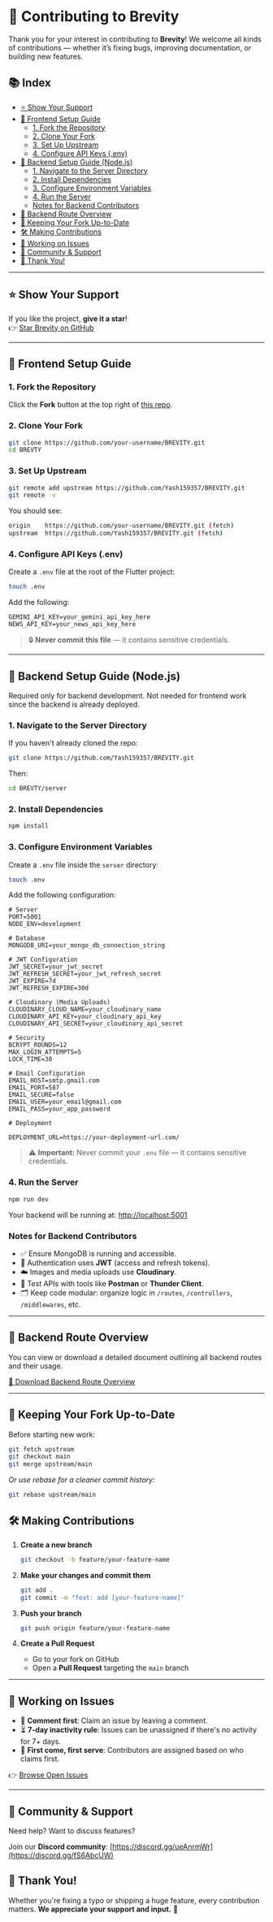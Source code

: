 # 🌟 Contributing to Brevity

Thank you for your interest in contributing to **Brevity**! We welcome all kinds of contributions — whether it’s fixing bugs, improving documentation, or building new features.

## 📚 Index

- [⭐ Show Your Support](#show-your-support)
- [🚀 Frontend Setup Guide](#frontend-setup-guide)
  - [1. Fork the Repository](#1-fork-the-repository)
  - [2. Clone Your Fork](#2-clone-your-fork)
  - [3. Set Up Upstream](#3-set-up-upstream)
  - [4. Configure API Keys (.env)](#4-configure-api-keys-env)
- [🧱 Backend Setup Guide (Node.js)](#backend-setup-guide-nodejs)
  - [1. Navigate to the Server Directory](#1-navigate-to-the-server-directory)
  - [2. Install Dependencies](#2-install-dependencies)
  - [3. Configure Environment Variables](#3-configure-environment-variables)
  - [4. Run the Server](#4-run-the-server)
  - [Notes for Backend Contributors](#notes-for-backend-contributors)
- [📍 Backend Route Overview](#backend-route-overview)
- [🔁 Keeping Your Fork Up-to-Date](#keeping-your-fork-up-to-date)
- [🛠️ Making Contributions](#making-contributions)
- [🧩 Working on Issues](#working-on-issues)
- [💬 Community & Support](#community--support)
- [🙌 Thank You!](#thank-you)

---

## ⭐ Show Your Support <a id="show-your-support"></a>

If you like the project, **give it a star**!  
👉 [Star Brevity on GitHub](https://github.com/Yash159357/BREVITY)

---

## 🚀 Frontend Setup Guide <a id="frontend-setup-guide"></a>

### 1. Fork the Repository <a id="1-fork-the-repository"></a>

Click the **Fork** button at the top right of [this repo](https://github.com/Yash159357/BREVITY).

### 2. Clone Your Fork <a id="2-clone-your-fork"></a>

```bash
git clone https://github.com/your-username/BREVITY.git
cd BREVTY
````

### 3. Set Up Upstream <a id="3-set-up-upstream"></a>

```bash
git remote add upstream https://github.com/Yash159357/BREVITY.git
git remote -v
```

You should see:

```bash
origin    https://github.com/your-username/BREVITY.git (fetch)
upstream  https://github.com/Yash159357/BREVITY.git (fetch)
```

### 4. Configure API Keys (.env) <a id="4-configure-api-keys-env"></a>

Create a `.env` file at the root of the Flutter project:

```bash
touch .env
```

Add the following:

```env
GEMINI_API_KEY=your_gemini_api_key_here
NEWS_API_KEY=your_news_api_key_here
```

> 🔒 **Never commit this file** — it contains sensitive credentials.

---

## 🧱 Backend Setup Guide (Node.js) <a id="backend-setup-guide-nodejs"></a>

Required only for backend development. Not needed for frontend work since the backend is already deployed.

### 1. Navigate to the Server Directory <a id="1-navigate-to-the-server-directory"></a>

If you haven't already cloned the repo:

```bash
git clone https://github.com/Yash159357/BREVITY.git
```

Then:

```bash
cd BREVTY/server
```

### 2. Install Dependencies <a id="2-install-dependencies"></a>

```bash
npm install
```

### 3. Configure Environment Variables <a id="3-configure-environment-variables"></a>

Create a `.env` file inside the `server` directory:

```bash
touch .env
```

Add the following configuration:

```env
# Server
PORT=5001
NODE_ENV=development

# Database
MONGODB_URI=your_mongo_db_connection_string

# JWT Configuration
JWT_SECRET=your_jwt_secret
JWT_REFRESH_SECRET=your_jwt_refresh_secret
JWT_EXPIRE=7d
JWT_REFRESH_EXPIRE=30d

# Cloudinary (Media Uploads)
CLOUDINARY_CLOUD_NAME=your_cloudinary_name
CLOUDINARY_API_KEY=your_cloudinary_api_key
CLOUDINARY_API_SECRET=your_cloudinary_api_secret

# Security
BCRYPT_ROUNDS=12
MAX_LOGIN_ATTEMPTS=5
LOCK_TIME=30

# Email Configuration
EMAIL_HOST=smtp.gmail.com
EMAIL_PORT=587
EMAIL_SECURE=false
EMAIL_USER=your_email@gmail.com
EMAIL_PASS=your_app_password

# Deployment

DEPLOYMENT_URL=https://your-deployment-url.com/

```

> ⚠️ **Important:** Never commit your `.env` file — it contains sensitive credentials.

### 4. Run the Server <a id="4-run-the-server"></a>

```bash
npm run dev
```

Your backend will be running at:
[http://localhost:5001](http://localhost:5001)

### Notes for Backend Contributors <a id="notes-for-backend-contributors"></a>

* ✅ Ensure MongoDB is running and accessible.
* 🔐 Authentication uses **JWT** (access and refresh tokens).
* ☁️ Images and media uploads use **Cloudinary**.
* 🧪 Test APIs with tools like **Postman** or **Thunder Client**.
* 🗂️ Keep code modular: organize logic in `/routes`, `/controllers`, `/middlewares`, etc.

---

## 📍 Backend Route Overview <a id="backend-route-overview"></a>

You can view or download a detailed document outlining all backend routes and their usage.

[📄 Download Backend Route Overview](.github/assets/backend_route_overview.docx)

---

## 🔁 Keeping Your Fork Up-to-Date <a id="keeping-your-fork-up-to-date"></a>

Before starting new work:

```bash
git fetch upstream
git checkout main
git merge upstream/main
```

*Or use rebase for a cleaner commit history:*

```bash
git rebase upstream/main
```

## 🛠️ Making Contributions <a id="making-contributions"></a>

1. **Create a new branch**

   ```bash
   git checkout -b feature/your-feature-name
   ```

2. **Make your changes and commit them**

   ```bash
   git add .
   git commit -m "feat: add [your-feature-name]"
   ```

3. **Push your branch**

   ```bash
   git push origin feature/your-feature-name
   ```

4. **Create a Pull Request**

   * Go to your fork on GitHub
   * Open a **Pull Request** targeting the `main` branch

---

## 🧩 Working on Issues <a id="working-on-issues"></a>

* 💬 **Comment first**: Claim an issue by leaving a comment.
* ⏳ **7-day inactivity rule**: Issues can be unassigned if there's no activity for 7+ days.
* 🥇 **First come, first serve**: Contributors are assigned based on who claims first.

👉 [Browse Open Issues](https://github.com/Yash159357/BREVITY/issues)

---

## 💬 Community & Support <a id="community--support"></a>

Need help? Want to discuss features?

Join our **Discord community**:
[https://discord.gg/ueAnrmWr](https://discord.gg/fS6AbcUW)

## 🙌 Thank You! <a id="thank-you"></a>

Whether you're fixing a typo or shipping a huge feature, every contribution matters.
**We appreciate your support and input.** 🎉
